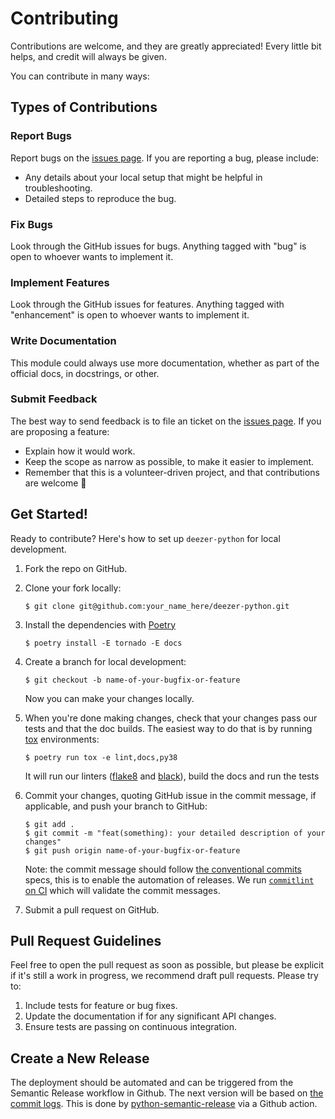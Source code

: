 # Contributing

Contributions are welcome, and they are greatly appreciated! Every little bit helps, and credit will always be given.

You can contribute in many ways:

## Types of Contributions

### Report Bugs

Report bugs on the [issues page]. If you are reporting a bug, please include:

-   Any details about your local setup that might be helpful in troubleshooting.
-   Detailed steps to reproduce the bug.

### Fix Bugs

Look through the GitHub issues for bugs. Anything tagged with "bug" is open to whoever wants to implement it.

### Implement Features

Look through the GitHub issues for features. Anything tagged with "enhancement" is open to whoever wants to implement it.

### Write Documentation

This module could always use more documentation, whether as part of the official docs, in docstrings, or other.

### Submit Feedback

The best way to send feedback is to file an ticket on the [issues page]. If you are
proposing a feature:

-   Explain how it would work.
-   Keep the scope as narrow as possible, to make it easier to implement.
-   Remember that this is a volunteer-driven project, and that contributions are welcome 🙂

## Get Started!

Ready to contribute? Here's how to set up `deezer-python` for local development.

1.  Fork the repo on GitHub.

2.  Clone your fork locally:

        $ git clone git@github.com:your_name_here/deezer-python.git

3.  Install the dependencies with [Poetry]

        $ poetry install -E tornado -E docs

4.  Create a branch for local development:

        $ git checkout -b name-of-your-bugfix-or-feature

    Now you can make your changes locally.

5.  When you're done making changes, check that your changes pass our tests and that the doc builds. The easiest way to do that is by running [tox] environments:

        $ poetry run tox -e lint,docs,py38

    It will run our linters ([flake8] and [black]), build the docs and run the tests

6.  Commit your changes, quoting GitHub issue in the commit message, if
    applicable, and push your branch to GitHub:

        $ git add .
        $ git commit -m "feat(something): your detailed description of your changes"
        $ git push origin name-of-your-bugfix-or-feature

    Note: the commit message should follow [the conventional commits][conventional-commits] specs, this is to enable the automation of releases. We run [`commitlint` on CI][commitlint] which will validate the commit messages.

7.  Submit a pull request on GitHub.

## Pull Request Guidelines

Feel free to open the pull request as soon as possible, but please be explicit if it's still a work in progress, we recommend draft pull requests. Please try to:

1.  Include tests for feature or bug fixes.
2.  Update the documentation if for any significant API changes.
3.  Ensure tests are passing on continuous integration.

## Create a New Release

The deployment should be automated and can be triggered from the Semantic Release workflow in Github. The next version will be based on [the commit logs][commit-log]. This is done by [python-semantic-release] via a Github action.

[issues page]: https://github.com/browniebroke/deezer-python/issues
[Poetry]: https://python-poetry.org/
[tox]: http://tox.readthedocs.io/en/stable/index.html
[flake8]: http://flake8.pycqa.org/en/latest/
[black]: https://github.com/ambv/black
[conventional-commits]: https://www.conventionalcommits.org
[commitlint]: https://github.com/marketplace/actions/commit-linter
[commit-log]: https://python-semantic-release.readthedocs.io/en/latest/commit-log-parsing.html#commit-log-parsing
[python-semantic-release]: https://python-semantic-release.readthedocs.io/en/latest/index.html
